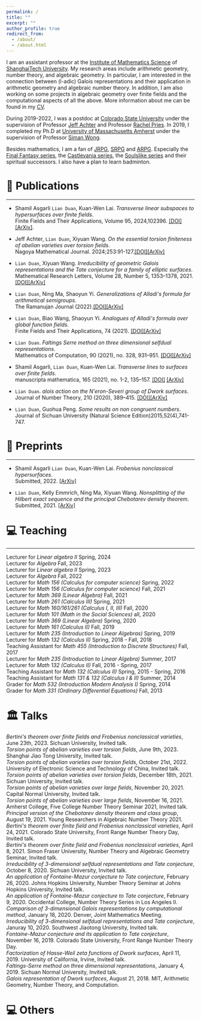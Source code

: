 ```yaml
---
permalink: /
title: ""
excerpt: ""
author_profile: true
redirect_from: 
  - /about/
  - /about.html
---
```

<span class='anchor' id='-about-me'></span>

I am an assistant professor at the [Institute of Mathematics Science](https://ims.shanghaitech.edu.cn/ims_en/) of [ShanghaiTech University](https://www.shanghaitech.edu.cn/eng/). My research areas include arithmetic geometry, number theory, and algebraic geometry. In particular, I am interested in the connection between (l-adic) Galois representations and their application in arithmetic geometry and algebraic number theory. In addition, I am also working on some projects in algebraic geometry over finite fields and the computational aspects of all the above. More information about me can be found in my [CV](../assets/CV.pdf). 

During 2019-2022, I was a postdoc at [Colorado State University](https://mathematics.colostate.edu/) under the supervision of Professor [Jeff Achter](https://www.math.colostate.edu/~achter/) and Professor [Rachel Pries](https://www.math.colostate.edu/~pries/). 
In 2019, I completed my Ph.D at [University of Massachusetts Amherst](https://www.math.umass.edu/) under the supervision of Professor [Siman Wong](https://www.math.umass.edu/directory/faculty/siman-wong). 

Besides mathematics, I am a fan of [JRPG](https://en.wikipedia.org/wiki/History_of_Eastern_role-playing_video_games), [SRPG](https://en.wikipedia.org/wiki/Tactical_role-playing_game) and [ARPG](https://en.wikipedia.org/wiki/Action_role-playing_game). Especially the [Final Fantasy series](https://en.wikipedia.org/wiki/Final_Fantasy), the [Castlevania series](https://en.wikipedia.org/wiki/Castlevania), the [Soulslike series](https://en.wikipedia.org/wiki/Soulslike) and their spiritual successors. I also have a plan to learn badminton. 

  



<span class='anchor' id='-papers'></span>

# 📝 Publications 

---
- Shamil Asgarli `Lian Duan`, Kuan-Wen Lai. *Transverse linear subspaces to hypersurfaces over finite fields*.  
 Finite Fields and Their Applications, Volume 95, 2024,102396.  [[DOI]](https://www.sciencedirect.com/science/article/abs/pii/S1071579724000352)[[ArXiv]](https://arxiv.org/abs/2008.11306).

- Jeff Achter, `Lian Duan`,  Xiyuan Wang. *On the essential torsion finiteness of abelian varieties over torsion fields*.  
 Nagoya Mathematical Journal. 2024;253:91-127.[[DOI]](https://www.cambridge.org/core/journals/nagoya-mathematical-journal/article/abs/on-the-essential-torsion-finiteness-of-abelian-varieties-over-torsion-fields/EF834A98033244D5B0216659BD3022E0)[[ArXiv]](https://doi.org/10.48550/arXiv.2305.19134)


- `Lian Duan`, Xiyuan Wang. *Irreducibility of geometric Galois representations and the Tate conjecture for a family of elliptic surfaces*.  
 Mathematical Research Letters, Volume 28, Number 5, 1353–1378, 2021. [[DOI]](https://intlpress.com/site/pub/files/_fulltext/journals/mrl/2021/0028/0005/MRL-2021-0028-0005-a004.pdf)[[ArXiv]](https://arxiv.org/abs/2001.07818)


- `Lian Duan`, Ning Ma, Shaoyun Yi. *Generalizations of Alladi's formula for arithmetical semigroups*.  
 The Ramanujan Journal (2022).[[DOI]](https://link.springer.com/article/10.1007/s11139-021-00531-7?utm_source=xmol&utm_medium=affiliate&utm_content=meta&utm_campaign=DDCN_1_GL01_metadata)[[ArXiv]](https://arxiv.org/abs/2102.08568)

- `Lian Duan`, Biao Wang, Shaoyun Yi. *Analogues of Alladi's formula over global function fields*.  
 Finite Fields and Their Applications, 74 (2021). [[DOI]](https://doi.org/10.1016/j.ffa.2021.101874)[[ArXiv]](https://arxiv.org/abs/2010.11069)

- `Lian Duan`. *Faltings Serre method on three dimensional selfdual representations*.  
 Mathematics of Computation,  90 (2021), no. 328, 931–951. [[DOI]](https://www-ams-org.ezproxy2.library.colostate.edu/journals/mcom/2021-90-328/S0025-5718-2020-03591-1/)[[ArXiv]](https://arxiv.org/abs/1908.03321)

- Shamil Asgarli, `Lian Duan`, Kuan-Wen Lai. *Transverse lines to surfaces over finite fields*.  
 manuscripta mathematica, 165 (2021), no. 1-2, 135–157. [[DOI]](https://doi.org/10.1007/s00229-020-01200-7) [[ArXiv]](https://arxiv.org/abs/1903.08845)

- `Lian Duan`. *alois action on the N\'eron-Severi group of Dwork surfaces*.  
 Journal of Number Theory, 210 (2020),  389–415. [[DOI]](https://doi.org/10.1016/j.jnt.2019.09.020)[[ArXiv]](https://arxiv.org/abs/1809.08693)


- `Lian Duan`, Guohua Peng. *Some results on non congruent numbers*.  
Journal of Sichuan University (Natural Science Edition)2015,52(4),741-747.


# 📝 Preprints

---

- Shamil Asgarli `Lian Duan`, Kuan-Wen Lai. *Frobenius nonclassical hypersurfaces*.   
Submitted, 2022. [[ArXiv]](https://arxiv.org/abs/2207.11981)

- `Lian Duan`, Kelly Emmrich, Ning Ma, Xiyuan Wang. *Nonsplitting of the Hilbert exact sequence and the principal Chebotarev density theorem*.  
  Submitted, 2021. [[ArXiv]](https://arxiv.org/abs/2109.01217)







<span class='anchor' id='-teaching'></span>

# 💻  Teaching
---
Lecturer for *Linear algebra II*  Spring, 2024  
Lecturer for *Algebra* Fall, 2023   
Lecturer for *Linear algebra II*  Spring, 2023  
Lecturer for *Algebra* Fall, 2022  
Lecturer for *Math 156 (Calculus for computer science)* Spring, 2022  
Lecturer for *Math 156 (Calculus for computer science)* Fall, 2021  
Lecturer for *Math 369 (Linear Algebra)* Fall, 2021  
Lecturer for *Math 261 (Calculus III)* Spring, 2021  
Lecturer for *Math 160/161/261 (Calculus I, II, III)* Fall, 2020  
Lecturer for *Math 101 (Math in the Social Sciences)* all, 2020  
Lecturer for *Math 369 (Linear Algebra)* Spring, 2020  
Lecturer for *Math 161 (Calculus II)* Fall, 2019  
Lecturer for *Math 235 (Introduction to Linear Algebras)* Spring, 2019  
Lecturer for *Math 132 (Calculus II)* Spring, 2018 - Fall, 2018  
Teaching Assistant for *Math 455 (Introduction to Discrete Structures)* Fall, 2017  
Lecturer for *Math 235 (Introduction to Linear Algebra)*  Summer, 2017  
Lecturer for *Math 132 (Calculus II)*  Fall, 2016 - Spring, 2017  
Teaching Assistant for *Math 132 (Calculus II)*  Spring, 2015 - Spring, 2016  
Teaching Assistant for *Math 131 \& 132 (Calculus I \& II)*  Summer, 2014  
Grader for *Math 532 (Introduction Modern Analysis I)* Spring, 2014  
Grader for *Math 331 (Ordinary Differential Equations)* Fall, 2013


<span class='anchor' id='-talks'></span>

# 🏛️ Talks
*Bertini's theorem over finite fields and Frobenius nonclassical varieties*, June 23th, 2023. Sichuan University, Invited talk.     
*Torsion points of abelian varieties over torsion fields*, June 9th, 2023. Shanghai Jiao Tong University, Invited talk.  
*Torsion points of abelian varieties over torsion fields*, October 21st, 2022. University of Electronic Science and Technology of China, Invited talk.  
*Torsion points of abelian varieties over torsion fields*, December 18th, 2021. Sichuan University, Invited talk.   
*Torsion points of abelian varieties over large fields*, November 20, 2021. Capital Normal University, Invited talk.   
*Torsion points of abelian varieties over large fields*, November 16, 2021. Amherst College, Five College Number Theory Seminar 2021, Invited talk.  
*Principal version of the Chebotarev density theorem and class group*, August 19, 2021. Young Researchers in Algebraic Number Theory 2021.  
*Bertini's theorem over finite field and Frobenius nonclassical varieties*, April 24, 2021. Colorado State University, Front Range Number Theory Day, Invited talk.  
*Bertini's theorem over finite field and Frobenius nonclassical varieties*, April 8, 2021. Simon Fraser University, Number Theory and Algebraic Geometry Seminar, Invited talk.  
*Irreducibility of 3-dimensional selfdual  representations and Tate conjecture*, October 8, 2020. Sichuan University, Invited talk.  
*An application of Fontaine-Mazur conjecture to Tate conjecture*, February 26, 2020. Johns Hopkins University, Number Theory Seminar at Johns Hopkins University, Invited talk.  
*An application of Fontaine-Mazur conjecture to Tate conjecture*, February 9, 2020. Occidental College, Number   Theory   Series   in  Los   Angeles   II.  
*Comparison of 3-dimensional Galois representations by computational method*, January 18, 2020. Denver, Joint Mathematics Meeting.  
*Irreducibility of 3-dimensional selfdual  representations and Tate conjecture*, Januray 10, 2020. Southwest Jiaotong University, Invited talk.  
*Fontaine-Mazur conjecture and its application to Tate conjecture*, November 16, 2019. Colorado State University, Front Range Number Theory Day.  
*Factorization of Hasse-Weil zeta functions of Dwork surfaces*, April 11, 2019. University of California, Irvine, Invited talk.  
*Faltings-Serre method on three dimensional representations*, January 4, 2019. Sichuan Normal University, Invited talk.  
*Galois representation of Dwork surfaces*, August 21, 2018. MIT, Arithmetic Geometry, Number Theory, and Computation. 
 



<span class='anchor' id='-others'></span>

# 💻 Others

